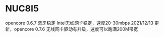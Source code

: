 # NUC8I5
opencore 0.6.7
蓝牙稳定
Intel无线网卡稳定，速度20-30mbps
2021/12/13 更新，opencore 0.7.6 无线网卡驱动有升级，速度可以跑满200M带宽
